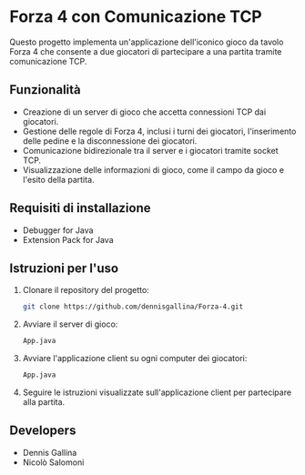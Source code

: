 # Forza 4 con Comunicazione TCP

Questo progetto implementa un'applicazione dell'iconico gioco da tavolo Forza 4 che consente a due giocatori di partecipare a una partita tramite comunicazione TCP.

## Funzionalità

- Creazione di un server di gioco che accetta connessioni TCP dai giocatori.
- Gestione delle regole di Forza 4, inclusi i turni dei giocatori, l'inserimento delle pedine e la disconnessione dei giocatori.
- Comunicazione bidirezionale tra il server e i giocatori tramite socket TCP.
- Visualizzazione delle informazioni di gioco, come il campo da gioco e l'esito della partita.

## Requisiti di installazione

- Debugger for Java
- Extension Pack for Java

## Istruzioni per l'uso

1. Clonare il repository del progetto:

    ```bash
    git clone https://github.com/dennisgallina/Forza-4.git
    ```

2. Avviare il server di gioco:

    ```bash
    App.java
    ```

3. Avviare l'applicazione client su ogni computer dei giocatori:

    ```bash
    App.java
    ```

4. Seguire le istruzioni visualizzate sull'applicazione client per partecipare alla partita.

## Developers

- Dennis Gallina
- Nicolò Salomoni
